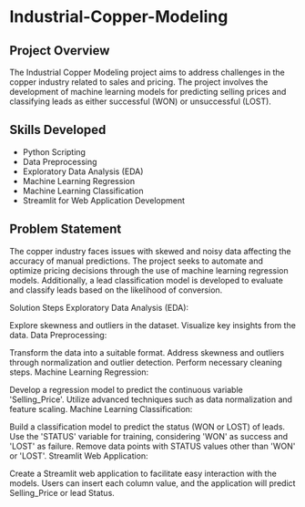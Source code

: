 # Industrial-Copper-Modeling

## Project Overview
The Industrial Copper Modeling project aims to address challenges in the copper industry related to sales and pricing. The project involves the development of machine learning models for predicting selling prices and classifying leads as either successful (WON) or unsuccessful (LOST).

## Skills Developed
- Python Scripting
- Data Preprocessing
- Exploratory Data Analysis (EDA)
- Machine Learning Regression
- Machine Learning Classification
- Streamlit for Web Application Development

## Problem Statement
The copper industry faces issues with skewed and noisy data affecting the accuracy of manual predictions. The project seeks to automate and optimize pricing decisions through the use of machine learning regression models. Additionally, a lead classification model is developed to evaluate and classify leads based on the likelihood of conversion.

Solution Steps
Exploratory Data Analysis (EDA):

Explore skewness and outliers in the dataset.
Visualize key insights from the data.
Data Preprocessing:

Transform the data into a suitable format.
Address skewness and outliers through normalization and outlier detection.
Perform necessary cleaning steps.
Machine Learning Regression:

Develop a regression model to predict the continuous variable 'Selling_Price'.
Utilize advanced techniques such as data normalization and feature scaling.
Machine Learning Classification:

Build a classification model to predict the status (WON or LOST) of leads.
Use the 'STATUS' variable for training, considering 'WON' as success and 'LOST' as failure.
Remove data points with STATUS values other than 'WON' or 'LOST'.
Streamlit Web Application:

Create a Streamlit web application to facilitate easy interaction with the models.
Users can insert each column value, and the application will predict Selling_Price or lead Status.






